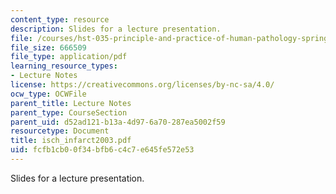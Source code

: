 ```yaml
---
content_type: resource
description: Slides for a lecture presentation.
file: /courses/hst-035-principle-and-practice-of-human-pathology-spring-2003/fcfb1cb00f34bfb6c4c7e645fe572e53_isch_infarct2003.pdf
file_size: 666509
file_type: application/pdf
learning_resource_types:
- Lecture Notes
license: https://creativecommons.org/licenses/by-nc-sa/4.0/
ocw_type: OCWFile
parent_title: Lecture Notes
parent_type: CourseSection
parent_uid: d52ad121-b13a-4d97-6a70-287ea5002f59
resourcetype: Document
title: isch_infarct2003.pdf
uid: fcfb1cb0-0f34-bfb6-c4c7-e645fe572e53
---
```

Slides for a lecture presentation.